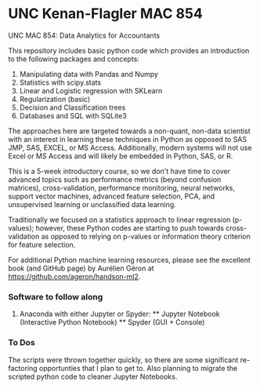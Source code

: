 # UNC Kenan-Flagler MAC 854
UNC MAC 854: Data Analytics for Accountants

This repository includes basic python code which provides an introduction to the following packages and concepts:
1. Manipulating data with Pandas and Numpy
2. Statistics with scipy.stats
3. Linear and Logistic regression with SKLearn
4. Regularization (basic)
5. Decision and Classification trees
6. Databases and SQL with SQLite3

The approaches here are targeted towards a non-quant, non-data scientist with an interest in learning these techniques in Python as opposed to SAS JMP, SAS, EXCEL, or MS Access. Additionally, modern systems will not use Excel or MS Access and will likely be embedded in Python, SAS, or R.

This is a 5-week introductory course, so we don't have time to cover advanced topics such as performance metrics (beyond confusion matrices), cross-validation, performance monitoring, neural networks, support vector machines, advanced feature selection, PCA, and unsupervised learning or unclassified data learning.

Traditionally we focused on a statistics approach to linear regression (p-values); however, these Python codes are starting to push towards cross-validation as opposed to relying on p-values or information theory criterion for feature selection.

For additional Python machine learning resources, please see the excellent book (and GitHub page) by Aurélien Géron at https://github.com/ageron/handson-ml2.

### Software to follow along
1. Anaconda with either Jupyter or Spyder:
** Jupyter Notebook (Interactive Python Notebook)
** Spyder (GUI + Console)

### To Dos
The scripts were thrown together quickly, so there are some significant re-factoring opportunties that I plan to get to. Also planning to migrate the scripted python code to cleaner Jupyter Notebooks.
